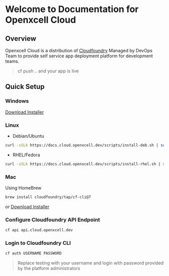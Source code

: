 # Welcome to Documentation for Openxcell Cloud

## Overview 

Openxcell Cloud is a distribution of [Cloudfoundry](https://cloudfoundry.org) Managed by DevOps Team to provide self service app deployment platform for development teams.

> cf push .. and your app is live

## Quick Setup

<!-- tabs:start -->

### **Windows**

[Download Installer](https://packages.cloudfoundry.org/stable?release=windows64&version=v7&source=github)

### **Linux**

- Debian/Ubuntu 

```bash
curl -sSLk https://docs.cloud.openxcell.dev/scripts/install-deb.sh | sudo bash
```

- RHEL/Fedora

```bash
curl -sSLk https://docs.cloud.openxcell.dev/scripts/install-rhel.sh | sudo bash
```
### **Mac**

Using HomeBrew

```bash
brew install cloudfoundry/tap/cf-cli@7
```

or [Download Installer](https://packages.cloudfoundry.org/stable?release=macosx64&version=v7&source=github)

<!-- tabs:end -->

### Configure Cloudfoundry API Endpoint

```bash
cf api api.cloud.openxcell.dev
```

### Login to Cloudfoundry CLI

```bash
cf auth USERNAME PASSWORD
```

> Replace testing with your username and login with password provided by the platform administrators
